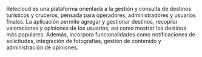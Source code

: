 Relecloud es una plataforma orientada a la gestión y consulta de destinos turísticos y cruceros, pensada para operadores, administradores y usuarios finales. La aplicación permite agregar y gestionar destinos, recopilar valoraciones y opiniones de los usuarios, así como mostrar los destinos más populares. Además, incorpora funcionalidades como notificaciones de solicitudes, integración de fotografías, gestión de contenido y administración de opiniones.